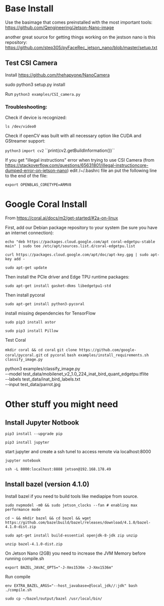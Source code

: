 # Base Install

Use the basimage that comes preinstalled with the most important tools:
https://github.com/Qengineering/Jetson-Nano-image

another great source for getting things working on the jestson nano is this repository:
https://github.com/step305/pyFaceRec_jetson_nano/blob/master/setup.txt

## Test CSI Camera

Install  https://github.com/thehapyone/NanoCamera

sudo python3 setup.py install

Run ``python3 examples/CSI_camera.py``

### Troubleshooting:

Check if device is recognized:

``ls /dev/video0``

Check if openCV was built with all necessary option like CUDA and GStreamer support:

``python3``
``import cv2``
``print(cv2.getBuildInformation())´`

If you get "illegal instructions" error when trying to use CSI Camera (from https://stackoverflow.com/questions/65631801/illegal-instructioncore-dumped-error-on-jetson-nano) edit /~/.bashrc file an put the following line to the end of the file:

``export OPENBLAS_CORETYPE=ARMV8``


# Google Coral Install

From https://coral.ai/docs/m2/get-started/#2a-on-linux

First, add our Debian package repository to your system (be sure you have an internet connection):

``echo "deb https://packages.cloud.google.com/apt coral-edgetpu-stable main" | sudo tee /etc/apt/sources.list.d/coral-edgetpu.list``

``curl https://packages.cloud.google.com/apt/doc/apt-key.gpg | sudo apt-key add -``

``sudo apt-get update``

Then install the PCIe driver and Edge TPU runtime packages:

``sudo apt-get install gasket-dkms libedgetpu1-std``

Then install pycoral

``sudo apt-get install python3-pycoral``


install missing dependencies for TensorFlow

``sudo pip3 install astor``

``sudo pip3 install Pillow``

Test Coral

``mkdir coral && cd coral``
``git clone https://github.com/google-coral/pycoral.git``
``cd pycoral``
``bash examples/install_requirements.sh classify_image.py``

python3 examples/classify_image.py \
    --model test_data/mobilenet_v2_1.0_224_inat_bird_quant_edgetpu.tflite \
    --labels test_data/inat_bird_labels.txt \
    --input test_data/parrot.jpg

# Other stuff you might need

## Install Jupyter Notbook 

``pip3 install --upgrade pip``

``pip3 install jupyter``

start jupyter and create a ssh tunel to access remote via localhost:8000

``jupyter notebook`` 

``ssh -L 8000:localhost:8888 jetson@192.168.178.49``

## Install bazel (version 4.1.0)

Install bazel if you need to build tools like mediapipe from source.

``sudo nvpmodel -m0 && sudo jetson_clocks --fan # enabling max performance mode``

``cd ~ && mkdir bazel && cd bazel && wget https://github.com/bazelbuild/bazel/releases/download/4.1.0/bazel-4.1.0-dist.zip``

``sudo apt-get install build-essential openjdk-8-jdk zip unzip``

``unzip bazel-4.1.0-dist.zip``

On Jetson Nano (2GB) you need to increase the JVM Memory before running compile.sh

``export BAZEL_JAVAC_OPTS="-J-Xms1536m -J-Xmx1536m"``

Run compile

``env EXTRA_BAZEL_ARGS="--host_javabase=@local_jdk//:jdk" bash ./compile.sh``

``sudo cp ~/bazel/output/bazel /usr/local/bin/``
